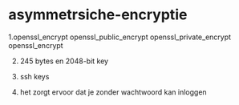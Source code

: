 # asymmetrsiche-encryptie

1.openssl_encrypt
  openssl_public_encrypt
  openssl_private_encrypt
  openssl_encrypt

2. 245 bytes en 2048-bit key

3. ssh keys
3. het zorgt ervoor dat je zonder wachtwoord kan inloggen
